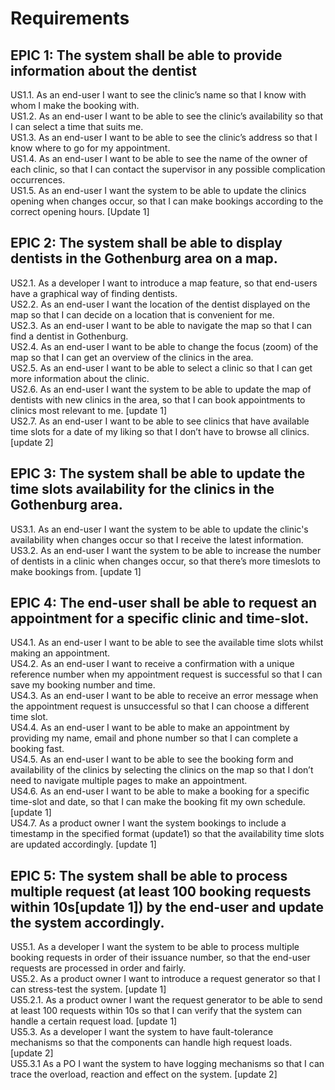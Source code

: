 # Requirements

## EPIC 1: The system shall be able to provide information about the dentist
US1.1. As an end-user I want to see the clinic’s name so that I know with whom I make the booking with.  
US1.2. As an end-user I want to be able to see the clinic’s availability so that I can select a time that suits me.  
US1.3. As an end-user I want to be able to see the clinic’s address so that I know where to go for my appointment.  
US1.4. As an end-user I want to be able to see the name of the owner of each clinic, so that I can contact the supervisor in any possible complication occurrences.  
US1.5. As an end-user I want the system to be able to update the clinics opening when changes occur, so that I can make bookings according to the correct opening hours. [Update 1]

## EPIC 2: The system shall be able to display dentists in the Gothenburg area on a map.
US2.1. As a developer I want to introduce a map feature, so that end-users have a graphical way of finding dentists.  
US2.2. As an end-user I want the location of the dentist displayed on the map so that I can decide on a location that is convenient for me.  
US2.3. As an end-user I want to be able to navigate the map so that I can find a dentist in Gothenburg.  
US2.4. As an end-user I want to be able to change the focus (zoom) of the map so that I can get an overview of the clinics in the area.  
US2.5. As an end-user I want to be able to select a clinic so that I can get more information about the clinic.  
US2.6. As an end-user I want the system to be able to update the map of dentists with new clinics in the area, so that I can book appointments to clinics most relevant to me.  [update 1]<br>
US2.7. As an end-user I want to be able to see clinics that have available time slots for a date of my liking so that I don’t have to browse all clinics. [update 2]

## EPIC 3: The system shall be able to update the time slots availability for the clinics in the Gothenburg area.
US3.1. As an end-user I want the system to be able to update the clinic's availability when changes occur so that I receive the latest information.  
US3.2. As an end-user I want the system to be able to increase the number of dentists in a clinic when changes occur, so that there’s more timeslots to make bookings from. [update 1]

## EPIC 4: The end-user shall be able to request an appointment for a specific clinic and time-slot.
US4.1. As an end-user I want to be able to see the available time slots whilst making an appointment.  
US4.2. As an end-user I want to receive a confirmation with a unique reference number when my appointment request is successful so that I can save my booking number and time.  
US4.3. As an end-user I want to be able to receive an error message when the appointment request is unsuccessful so that I can choose a different time slot.  
US4.4. As an end-user I want to be able to make an appointment by providing my name, email and phone number so that I can complete a booking fast.  
US4.5. As an end-user I want to be able to see the booking form and availability of the clinics by selecting the clinics on the map so that I don’t need to navigate multiple pages to make an appointment.  
US4.6. As an end-user I want to be able to make a booking for a specific time-slot and date, so that I can make the booking fit my own schedule. [update 1]  
US4.7. As a product owner I want the system bookings to include a timestamp in the specified format (update1) so that the availability time slots are updated accordingly. [update 1]

## EPIC 5: The system shall be able to process multiple request (at least 100 booking requests within 10s[update 1]) by the end-user and update the system accordingly.
US5.1. As a developer I want the system to be able to process multiple booking requests in order of their issuance number, so that the end-user requests are processed in order and fairly. <br>
US5.2. As a product owner I want to introduce a request generator so that I can stress-test the system. [update 1]<br>
US5.2.1. As a product owner I want the request generator to be able to send at least 100 requests within 10s so that I can verify that the system can handle a certain request load. [update 1]<br>
US5.3. As a developer I want the system to have fault-tolerance mechanisms so that the components can handle high request loads. [update 2]<br>
US5.3.1 As a PO I want the system to have logging mechanisms so that I can trace the overload, reaction and effect on the system. [update 2]<br>